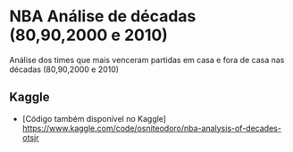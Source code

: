 <h1 class="code-line" data-line-start=0 data-line-end=1 ><a id="NBA Análise de décadas (80,90,2000 e 2010)"></a>NBA Análise de décadas (80,90,2000 e 2010)</h1>
<p class="has-line-data" data-line-start="16" data-line-end="17">Análise dos times que mais venceram partidas em casa e fora de casa nas décadas (80,90,2000 e 2010)</p>
</blockquote>
<h2 class="code-line" data-line-start=19 data-line-end=20 ><a id="Kaggle"></a>Kaggle</h2>
<ul>
<li class="has-line-data" data-line-start="26" data-line-end="28">
<p class="has-line-data" data-line-start="26" data-line-end="28">[Código também disponível no Kaggle]<br>
<a href="https://www.kaggle.com/code/osniteodoro/nba-analysis-of-decades-otsjr">https://www.kaggle.com/code/osniteodoro/nba-analysis-of-decades-otsjr</a></p>
</li>
  </ul>
